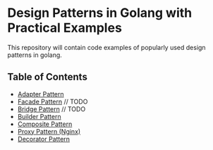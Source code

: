 # Design Patterns in Golang with Practical Examples

This repository will contain code examples of popularly used design patterns in golang.

## Table of Contents

- [Adapter Pattern](adapter-pattern/README.md)
- [Facade Pattern](facade-pattern/README.md) // TODO
- [Bridge Pattern](bridge-pattern/README.md) // TODO
- [Builder Pattern](builder-pattern/README.md)
- [Composite Pattern](composite-pattern/README.md)
- [Proxy Pattern (Nginx)](proxy-pattern-nginx/README.md)
- [Decorator Pattern](decorator-pattern/README.md)
